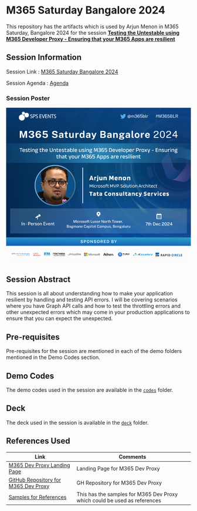 # M365 Saturday Bangalore 2024

This repository has the artifacts which is used by Arjun Menon in M365 Saturday, Bangalore 2024 for the session [**Testing the Untestable using M365 Developer Proxy - Ensuring that your M365 Apps are resilient**](https://m365event.com/#agenda)

## Session Information

Session Link : [M365 Saturday Bangalore 2024](https://m365event.com/)

Session Agenda : [Agenda](https://m365event.com/#agenda)

### Session Poster

![M365 Saturday Bangalore 2024 - Arjun Menon](<assets/Arjun Menon.png>)

## Session Abstract

This session is all about understanding how to make your application resilient by handling and testing API errors. I will be covering scenarios where you have Graph API calls and how to test the throttling errors and other unexpected errors which may come in your production applications to ensure that you can expect the unexpected.

## Pre-requisites

Pre-requisites for the session are mentioned in each of the demo folders mentioned in the Demo Codes section.

## Demo Codes

The demo codes used in the session are available in the [`codes`](./codes/) folder.

## Deck

The deck used in the session is available in the [`deck`](./deck/) folder.

## References Used

| Link | Comments |
|------|----------|
| [M365 Dev Proxy Landing Page](https://aka.ms/devproxy) | Landing Page for M365 Dev Proxy |
| [GitHub Repository for M365 Dev Proxy](https://github.com/microsoft/dev-proxy) | GH Repository for M365 Dev Proxy |
| [Samples for References](https://github.com/pnp/proxy-samples) | This has the samples for M365 Dev Proxy which could be used as references |
